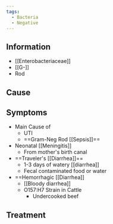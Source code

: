 ```yaml
---
tags:
  - Bacteria
  - Negative
---
```

## Information 
- [[Enterobacteriaceae]]
- [[G-]]
- Rod
## Cause

## Symptoms
- Main Cause of
	- UTI
	- ==Gram-Neg Rod [[Sepsis]]==
- Neonatal [[Meningitis]]
	- From mother's birth canal
- ==Traveler's [[Diarrhea]]==
	- 1-3 days of watery [[diarrhea]]
	- Fecal contaminated food or water
- ==Hemorrhagic [[Diarrhea]]
	- [[Bloody diarrhea]]
	- O157:H7 Strain in Cattle
		- Undercooked beef
## Treatment 


